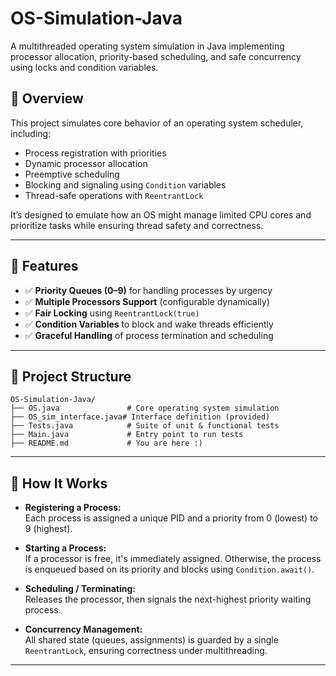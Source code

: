 # OS-Simulation-Java

A multithreaded operating system simulation in Java implementing processor allocation, priority-based scheduling, and safe concurrency using locks and condition variables.

## 🚀 Overview

This project simulates core behavior of an operating system scheduler, including:
- Process registration with priorities
- Dynamic processor allocation
- Preemptive scheduling
- Blocking and signaling using `Condition` variables
- Thread-safe operations with `ReentrantLock`

It’s designed to emulate how an OS might manage limited CPU cores and prioritize tasks while ensuring thread safety and correctness.

---

## 🧠 Features

- ✅ **Priority Queues (0–9)** for handling processes by urgency  
- ✅ **Multiple Processors Support** (configurable dynamically)  
- ✅ **Fair Locking** using `ReentrantLock(true)`  
- ✅ **Condition Variables** to block and wake threads efficiently  
- ✅ **Graceful Handling** of process termination and scheduling

---

## 📁 Project Structure

```
OS-Simulation-Java/
├── OS.java               # Core operating system simulation
├── OS_sim_interface.java# Interface definition (provided)
├── Tests.java            # Suite of unit & functional tests
├── Main.java             # Entry point to run tests
├── README.md             # You are here :)
```

---

## 🔧 How It Works

- **Registering a Process:**  
  Each process is assigned a unique PID and a priority from 0 (lowest) to 9 (highest).

- **Starting a Process:**  
  If a processor is free, it's immediately assigned. Otherwise, the process is enqueued based on its priority and blocks using `Condition.await()`.

- **Scheduling / Terminating:**  
  Releases the processor, then signals the next-highest priority waiting process.

- **Concurrency Management:**  
  All shared state (queues, assignments) is guarded by a single `ReentrantLock`, ensuring correctness under multithreading.

---
